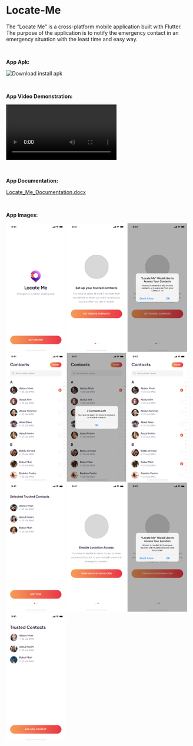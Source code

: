 # Locate-Me
The “Locate Me” is a cross-platform mobile application built with Flutter. The purpose of the application is to notify the emergency contact in an emergency situation with the least time and easy way.


<br><p><b>App Apk:</b></p>
![Download install apk](https://drive.google.com/file/d/12pw3G6vq4vb9JqZLTQ5ZsKGGXbDb8rJX/view?usp=share_link)

<br><p><b>App Video Demonstration:</b></p>
![Watch the video](https://user-images.githubusercontent.com/82696518/158438241-fe2e3cf3-638b-466a-8b2c-8774225a6883.mp4)

<br><p><b>App Documentation:</b></p>
[Locate_Me_Documentation.docx](https://docs.google.com/document/d/1ooBuqB84BGKvhy2ifljSeG4JDZLiUP_W-LLLws1HT0A/edit?usp=sharing)

<br><p><b>App Images:</b></p>
<div class="column">
    <img src="locateMe_additionalFiles/image1.jpg" width="32%">
    <img src="locateMe_additionalFiles/image2.jpg" width="32%">
    <img src="locateMe_additionalFiles/image3.jpg" width="32%">
    <img src="locateMe_additionalFiles/image4.jpg" width="32%">
    <img src="locateMe_additionalFiles/image5.jpg" width="32%">
    <img src="locateMe_additionalFiles/image6.jpg" width="32%">
    <img src="locateMe_additionalFiles/image7.jpg" width="32%">
    <img src="locateMe_additionalFiles/image8.jpg" width="32%">
    <img src="locateMe_additionalFiles/image9.jpg" width="32%">
    <img src="locateMe_additionalFiles/image10.jpg" width="32%">
</div>
